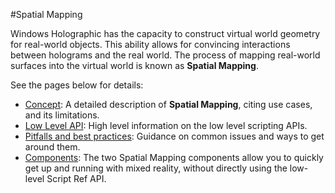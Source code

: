 #Spatial Mapping
<!-- https://trello.com/c/Qw7imxOL -->
Windows Holographic has the capacity to construct virtual world geometry for real-world objects. This ability allows for convincing interactions between holograms and the real world. The process of mapping real-world surfaces into the virtual world is known as __Spatial Mapping__.

See the pages below for details:

* [Concept](windowsholographic-sm-concept): A detailed description of __Spatial Mapping__, citing use cases, and its limitations.
* [Low Level API](windowsholographic-sm-lowlevelapi): High level information on the low level scripting APIs.
* [Pitfalls and best practices](windowsholographic-sm-bestpractices): Guidance on common issues and ways to get around them.
* [Components](windowsholographic-sm-component): The two Spatial Mapping components allow you to quickly get up and running with mixed reality, without directly using the low-level Script Ref API.